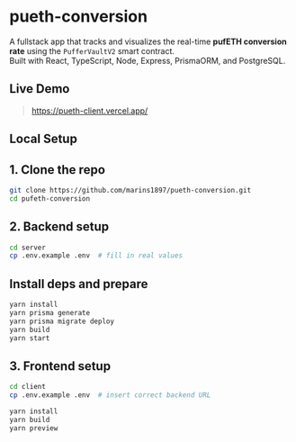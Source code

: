 # pueth-conversion

A fullstack app that tracks and visualizes the real-time **pufETH conversion rate** using the `PufferVaultV2` smart contract.  
Built with React, TypeScript, Node, Express, PrismaORM, and PostgreSQL.

## Live Demo

> <https://pueth-client.vercel.app/>

## Local Setup

## 1. Clone the repo

```bash
git clone https://github.com/marins1897/pueth-conversion.git
cd pufeth-conversion
```

## 2. Backend setup

```bash
cd server
cp .env.example .env  # fill in real values
```

## Install deps and prepare

```bash
yarn install
yarn prisma generate
yarn prisma migrate deploy
yarn build
yarn start
```

## 3. Frontend setup

```bash
cd client
cp .env.example .env  # insert correct backend URL

yarn install
yarn build
yarn preview
```
